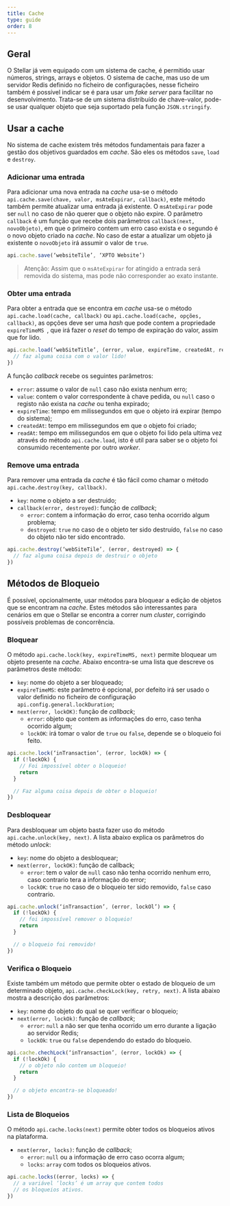 ```yaml
---
title: Cache
type: guide
order: 8
---
```


## Geral

O Stellar já vem equipado com um sistema de cache, é permitido usar números, strings, arrays e objetos. O sistema de cache, mas uso de um servidor Redis definido no ficheiro de configurações, nesse ficheiro também é possível indicar se é para usar um _fake server_ para facilitar no desenvolvimento. Trata-se de um sistema distribuído de chave-valor, pode-se usar qualquer objeto que seja suportado pela função `JSON.stringify`.

## Usar a cache

No sistema de cache existem três métodos fundamentais para fazer a gestão dos objetivos guardados em _cache_. São eles os métodos `save`, `load` e `destroy`.

### Adicionar uma entrada

Para adicionar uma nova entrada na _cache_ usa-se o método `api.cache.save(chave, valor, msAteExpirar, callback)`, este método também permite atualizar uma entrada já existente. O `msAteExpirar` pode ser `null` no caso de não querer que o objeto não expire. O parâmetro `callback` é um função que recebe dois parâmetros `callback(next, novoObjeto)`, em que o primeiro contem um erro caso exista e o segundo é o novo objeto criado na _cache_. No caso de estar a atualizar um objeto já existente o `novoObjeto` irá assumir o valor de `true`.

```javascript
api.cache.save(‘websiteTile’, ‘XPTO Website’)
```

> Atenção: Assim que o `msAteExpirar` for atingido a entrada será removida do sistema, mas pode não corresponder ao exato instante.

### Obter uma entrada

Para obter a entrada que se encontra em _cache_ usa-se o método `api.cache.load(cache, callback)` ou `api.cache.load(cache, opções, callback)`, as opções deve ser uma _hash_ que pode contem a propriedade `expireTimeMS `, que irá fazer o _reset_ do tempo de expiração do valor, assim que for lido.

```javascript
api.cache.load(‘webSiteTitle’, (error, value, expireTime, createdAt, readAt) => {
  // faz alguma coisa com o valor lido!
})
```

A função _callback_ recebe os seguintes parâmetros:

* `error`: assume o valor de `null` caso não exista nenhum erro;
* `value`: contem o valor correspondente à chave pedida, ou `null` caso o registo não exista na _cache_ ou tenha expirado;
* `expireTime`: tempo em milissegundos em que o objeto irá expirar (tempo do sistema);
* `createdAt`: tempo em milissegundos em que o objeto foi criado;
* `readAt`: tempo em milissegundos em que o objeto foi lido pela ultima vez através do método `api.cache.load`, isto é util para saber se o objeto foi consumido recentemente por outro _worker_.

### Remove uma entrada

Para remover uma entrada da _cache_ é tão fácil como chamar o método `api.cache.destroy(key, callback)`.

* `key`: nome o objeto a ser destruido;
* `callback(error, destroyed)`: função de _callback_;
  * `error`: contem a informação do error, caso tenha ocorrido algum problema;
  * `destroyed`: `true` no caso de o objeto ter sido destruído, `false` no caso do objeto não ter sido encontrado.


```javascript
api.cache.destroy(‘webSiteTile’, (error, destroyed) => {
  // faz alguma coisa depois de destruir o objeto
})
```

## Métodos de Bloqueio

É possível, opcionalmente, usar métodos para bloquear a edição de objetos que se encontram na _cache_. Estes métodos são interessantes para cenários em que o Stellar se encontra a correr num _cluster_, corrigindo possíveis problemas de concorrência.

### Bloquear

O método `api.cache.lock(key, expireTimeMS, next)` permite bloquear um objeto presente na _cache_. Abaixo encontra-se uma lista que descreve os parâmetros deste método:

* `key`: nome do objeto a ser bloqueado;
* `expireTimeMS`: este parâmetro é opcional, por defeito irá ser usado o valor definido no ficheiro de configuração `api.config.general.lockDuration`;
* `next(error, lockOK)`: função de _callback_;
  * `error`: objeto que contem as informações do erro, caso tenha ocorrido algum;
  * `lockOK`: irá tomar o valor de `true` ou `false`, depende se o bloqueio foi feito.

```javascript
api.cache.lock(‘inTransaction’, (error, lockOk) => {
  if (!lockOk) {
    // Foi impossível obter o bloqueio!
    return
  }

  // Faz alguma coisa depois de obter o bloqueio!
})
```

### Desbloquear

Para desbloquear um objeto basta fazer uso do método `api.cache.unlock(key, next)`. A lista abaixo explica os parâmetros do método _unlock_:

* `key`: nome do objeto a desbloquear;
* `next(error, lockOK)`: função de callback;
  * `error`: tem o valor de `null` caso não tenha ocorrido nenhum erro, caso contrario tera a informação do error;
  * `lockOK`: `true` no caso de o bloqueio ter sido removido, `false` caso contrario.

```javascript
api.cache.unlock(‘inTransaction’, (error, lockOl’) => {
  if (!lockOk) {
    // foi impossível remover o bloqueio!
    return
  }

  // o bloqueio foi removido!
})
```

### Verifica o Bloqueio

Existe também um método que permite obter o estado de bloqueio de um determinado objeto, `api.cache.checkLock(key, retry, next)`. A lista abaixo mostra a descrição dos parâmetros:

* `key`: nome do objeto do qual se quer verificar o bloqueio;
* `next(error, lockOk)`: função de _callback_;
  * `error`: `null` a não ser que tenha ocorrido um erro durante a ligação ao servidor Redis;
  * `lockOk`: `true` ou `false` dependendo do estado do bloqueio.

```javascript
api.cache.chechLock(‘inTransaction’, (error, lockOk) => {
  if (!lockOk) {
    // o objeto não contem um bloqueio!
    return
  }

  // o objeto encontra-se bloqueado!
})
```

### Lista de Bloqueios

O método `api.cache.locks(next)` permite obter todos os bloqueios ativos na plataforma.

* `next(error, locks)`: função de _callback_;
  * `error`: `null` ou a informação de erro caso ocorra algum;
  * `locks`: `array` com todos os bloqueios ativos.

```javascript
api.cache.locks((error, locks) => {
  // a variável ‘locks’ é um array que contem todos
  // os bloqueios ativos.
})
```
